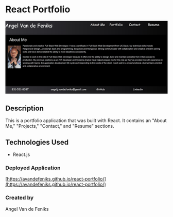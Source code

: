 # React Portfolio
![](./public/images/ReadMeImage.jpg) 

## Description
This is a portfolio application that was built with React. It contains an "About Me," "Projects," "Contact," and "Resume" sections.

## Technologies Used
* React.js

### Deployed Application
[https://avandefeniks.github.io/react-portfolio/](https://avandefeniks.github.io/react-portfolio/)

### Created by
Angel Van de Feniks
